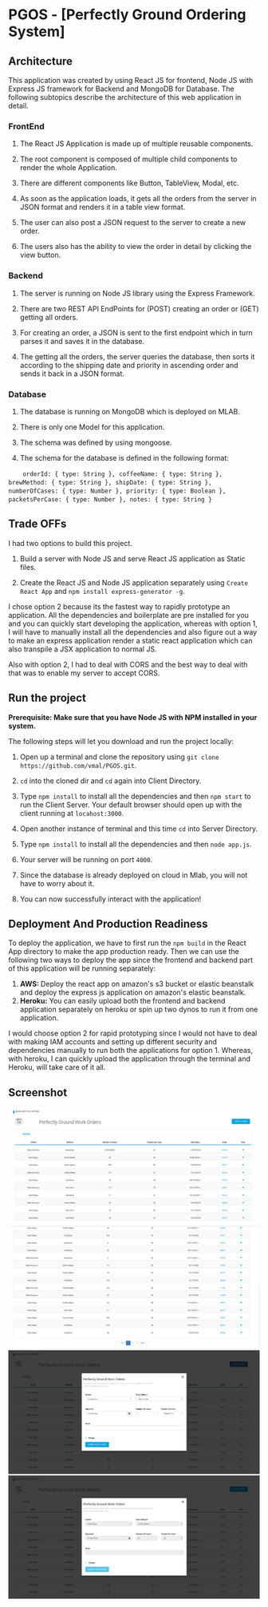 <h1>PGOS - [Perfectly Ground Ordering System]</h1>
<h2>Architecture</h2>

This application was created by using React JS for frontend, Node JS with Express JS framework for Backend 
and MongoDB for Database. The following subtopics describe the architecture of this web application in detail.

<h3>FrontEnd </h3>

1. The React JS Application is made up of multiple reusable components. 

2. The root component is composed of multiple child components to render the whole Application.

3. There are different components like Button, TableView, Modal, etc.

4. As soon as the application loads, it gets all the orders from the server in JSON format and renders it in a table view format.

5. The user can also post a JSON request to the server to create a new order.

6. The users also has the ability to view the order in detail by clicking the view button.

<h3>Backend</h3> 

1. The server is running on Node JS library using the Express Framework.

2. There are two REST API EndPoints for (POST) creating an order or (GET) getting all orders.

3. For creating an order, a JSON is sent to the first endpoint which in turn parses it and saves it in the database.

4. The getting all the orders, the server queries the database, then sorts it according to the shipping date and priority in ascending order and sends it back in a JSON format.


<h3>Database</h3>

1. The database is running on MongoDB which is deployed on MLAB.

2. There is only one Model for this application.

3. The schema was defined by using mongoose.

4. The schema for the database is defined in the following format:


`    orderId: {
         type: String
     },
     coffeeName: {
         type: String
     },
     brewMethod: {
         type: String
     },
     shipDate: {
         type: String
     },
     numberOfCases: {
         type: Number
     },
     priority: {
         type: Boolean
     },
     packetsPerCase: {
         type: Number
     },
     notes: {
         type: String
     }`
     
<h2>Trade OFFs</h2>
 I had two options to build this project.
 
1. Build a server with Node JS and serve React JS application as Static files.

2. Create the React JS and Node JS application separately using `Create React App` and `npm install express-generator -g`.

I chose option 2 because its the fastest way to rapidly prototype an application. All the dependencies and boilerplate are pre installed for you
and you can quickly start developing the application, whereas with option 1, I will have to manually install all the dependencies and also figure out a way to make an
express application render a static react application which can also transpile a JSX application to normal JS.

Also with option 2, I had to deal with CORS and the best way to deal with that was to enable my server to accept CORS.

<h2>Run the project</h2>
<strong>Prerequisite: Make sure that you have Node JS with NPM installed in your system.
 </strong>
 
The following steps will let you download and run the project locally: 

1. Open up a terminal and clone the repository using  `git clone https://github.com/vmal/PGOS.git`.

2. `cd` into the cloned dir and `cd` again into Client Directory.

3. Type `npm install` to install all the dependencies and then `npm start` to run the Client Server. Your default browser should open up with the client running at `locahost:3000`.

4. Open another instance of terminal and this time `cd` into Server Directory.

5. Type `npm install` to install all the dependencies and then `node app.js`.

6. Your server will be running on port `4000`.

7. Since the database is already deployed on cloud in Mlab, you will not have to worry about it.

7. You can now successfully interact with the application!

<h2>Deployment And Production Readiness</h2>

To deploy the application, we have to first run the `npm build` in the React App directory to make the app production ready. 
Then we can use the following two ways to deploy the 
app since the frontend and backend part of this 
application will be running separately:
1. <b>AWS: </b> Deploy the react app on amazon's s3 bucket or elastic beanstalk and deploy the express js application on amazon's elastic beanstalk.
2. <b>Heroku:</b> You can easily upload both the frontend and backend application separately on heroku or spin up two dynos to run it from one application.

I would choose option 2 for rapid prototyping since I would not have to deal with making IAM accounts and setting up different 
security and dependencies manually to run both the applications for option 1. Whereas, with heroku, I can quickly upload the application through the terminal and Heroku, will take care of it all.

 <h2>Screenshot</h2>
<img src="pgos1.png"/>
<br/>
<img src="pgos2.png"/>
<br/>
<img src="pgos3.png"/>
<br/>
<img src="pgos4.png"/>



